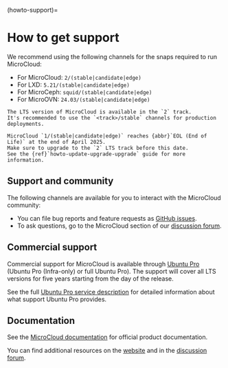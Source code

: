 (howto-support)=
# How to get support

We recommend using the following channels for the snaps required to run MicroCloud:

* For MicroCloud: `2/(stable|candidate|edge)`
* For LXD: `5.21/(stable|candidate|edge)`
* For MicroCeph: `squid/(stable|candidate|edge)`
* For MicroOVN: `24.03/(stable|candidate|edge)`

```{note}
The LTS version of MicroCloud is available in the `2` track.
It's recommended to use the `<track>/stable` channels for production deployments.
```

```{important}
MicroCloud `1/(stable|candidate|edge)` reaches {abbr}`EOL (End of Life)` at the end of April 2025.
Make sure to upgrade to the `2` LTS track before this date.
See the {ref}`howto-update-upgrade-upgrade` guide for more information.
```

## Support and community

The following channels are available for you to interact with the MicroCloud community:

- You can file bug reports and feature requests as [GitHub issues](https://github.com/canonical/microcloud/issues/new).
- To ask questions, go to the MicroCloud section of our [discussion forum](https://discourse.ubuntu.com/c/lxd/microcloud/145).

## Commercial support

Commercial support for MicroCloud is available through [Ubuntu Pro](https://ubuntu.com/support) (Ubuntu Pro (Infra-only) or full Ubuntu Pro).
The support will cover all LTS versions for five years starting from the day of the release.

See the full [Ubuntu Pro service description](https://ubuntu.com/legal/ubuntu-pro-description) for detailed information about what support Ubuntu Pro provides.

## Documentation

See the [MicroCloud documentation](https://documentation.ubuntu.com/microcloud/latest/microcloud/) for official product documentation.

You can find additional resources on the [website](https://canonical.com/microcloud) and in the [discussion forum](https://discourse.ubuntu.com/c/lxd/microcloud/145).
